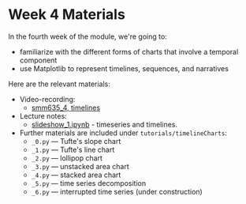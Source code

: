 # Week 4 Materials

In the fourth week of the module, we're going to:

- familiarize with the different forms of charts that involve a temporal component
- use Matplotlib to represent timelines, sequences, and narratives

Here are the relevant materials:

- Video-recording:
  - [smm635_4, timelines](https://web.microsoftstream.com/video/631868f0-cb7e-4e37-bebf-15ad7a2cfbbb)
- Lecture notes:
  - [slideshow_1.ipynb](slideshow_1.ipynb) - timeseries and timelines.
- Further materials are included under `tutorials/timelineCharts`:
  - `_0.py` — Tufte's slope chart
  - `_1.py` — Tufte's line chart
  - `_2.py` — lollipop chart
  - `_3.py` — unstacked area chart
  - `_4.py` — stacked area chart
  - `_5.py` — time series decomposition
  - `_6.py` — interrupted time series (under construction)
